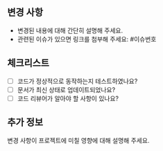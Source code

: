## 변경 사항

- 변경된 내용에 대해 간단히 설명해 주세요.
- 관련된 이슈가 있으면 링크를 첨부해 주세요: #이슈번호

## 체크리스트

- [ ] 코드가 정상적으로 동작하는지 테스트하였나요?
- [ ] 문서가 최신 상태로 업데이트되었나요?
- [ ] 코드 리뷰어가 알아야 할 사항이 있나요?

## 추가 정보

변경 사항이 프로젝트에 미칠 영향에 대해 설명해 주세요.
